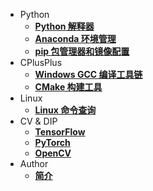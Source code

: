 - Python
    - [**Python 解释器**](https://www.python.org/)
    - [**Anaconda 环境管理**](https://www.anaconda.com/)
    - [**pip 包管理器和镜像配置**]()
- CPlusPlus
    - [**Windows GCC 编译工具链**](https://winlibs.com/)
    - [**CMake 构建工具**](https://cmake.org/)
- Linux
    - [**Linux 命令查询**](https://www.linuxcool.com/)
- CV & DIP
    - [**TensorFlow**](https://tensorflow.google.cn/)
    - [**PyTorch**](https://pytorch.org/)
    - [**OpenCV**](https://opencv.org/)
- Author
    - [**简介**](PaperMD/author.md)
